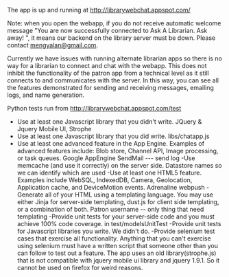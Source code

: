 The app is up and running at http://librarywebchat.appspot.com/

Note: when you open the webapp, if you do not receive automatic welcome message "You are now successfully connected to Ask A Librarian. Ask away!
", it means our backend on the library server must be down. Please contact mengyalan@gmail.com.

Currently we have issues with running alternate librarian apps so there is no way for a librarian to connect and chat with the webapp.
This does not inhibit the functionality of the patron app from a technical level as it still connects to and communicates with the server.
In this way, you can see all the features demonstrated for sending and receiving messages, emailing logs, and name generation.

Python tests run from http://librarywebchat.appspot.com/test



- Use at least one Javascript library that you didn't write.
JQuery & Jquery Mobile UI, Strophe
- Use at least one Javascript library that you did write.
libs/chatapp.js
- Use at least one advanced feature in the App Engine. Examples of advanced features include: Blob store, Channel API, Image processing, or task queues.
Google AppEngine SendMail --- send log
-Use memcache (and use it correctly) on the server side.
Datastore names so we can identify which are used
-Use at least one HTML5 feature. Examples include WebSQL, IndexedDB, Camera, Geolocation, Application cache, and DeviceMotion events.
Adrenaline webpush
-Generate all of your HTML using a templating language. You may use either Jinja for server-side templating, dust.js for client side templating, or a combination of both.
Patron username -- only thing that need templating
-Provide unit tests for your server-side code and you must achieve 100% code coverage.
in test/modelsUnitTest
-Provide unit tests for Javascript libraries you write.
We didn't do.
-Provide selenium test cases that exercise all functionality. Anything that you can't exercise using selenium must have a written script that someone other than you can follow to test out a feature.
The app uses an old library(strophe.js) that is not compatible with jquery mobile ui library and jquery 1.9.1. So it cannot be used on firefox for weird reasons.
